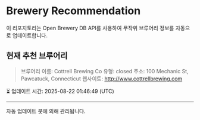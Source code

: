 # Brewery Recommendation

이 리포지토리는 Open Brewery DB API를 사용하여 무작위 브루어리 정보를 자동으로 업데이트합니다.

## 현재 추천 브루어리
> 브루어리 이름: Cottrell Brewing Co
유형: closed
주소: 100 Mechanic St, Pawcatuck, Connecticut
웹사이트: http://www.cottrellbrewing.com

⏳ 업데이트 시간: 2025-08-22 01:46:49 (UTC)

---
자동 업데이트 봇에 의해 관리됩니다.